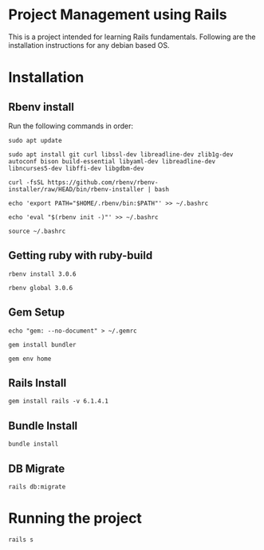 #  Project Management using Rails

  

This is a project intended for learning Rails fundamentals. Following are the installation instructions for any debian based OS.

  

#  Installation
## Rbenv install
Run the following commands in order:

```sudo apt update```

```sudo apt install git curl libssl-dev libreadline-dev zlib1g-dev autoconf bison build-essential libyaml-dev libreadline-dev libncurses5-dev libffi-dev libgdbm-dev```

```curl -fsSL https://github.com/rbenv/rbenv-installer/raw/HEAD/bin/rbenv-installer | bash```

```echo 'export PATH="$HOME/.rbenv/bin:$PATH"' >> ~/.bashrc```

```echo 'eval "$(rbenv init -)"' >> ~/.bashrc```

```source ~/.bashrc```

## Getting ruby with ruby-build
```rbenv install 3.0.6```

```rbenv global 3.0.6```

## Gem Setup
```echo "gem: --no-document" > ~/.gemrc```

```gem install bundler```

```gem env home```

## Rails Install
```gem install rails -v 6.1.4.1```

## Bundle Install
```bundle install```

## DB Migrate
```rails db:migrate```

# Running the project
```rails s```


